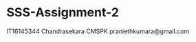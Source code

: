 # SSS-Assignment-2
<submission>
    <regno>IT16145344</regno>
    <name>Chandrasekara CMSPK</name>
    <email>praniethkumara@gmail.com</email>
</submission>
